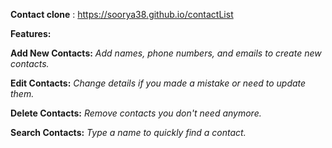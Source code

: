 <strong>Contact clone</strong> : https://soorya38.github.io/contactList

<strong>Features:</strong>

<strong>Add New Contacts:</strong>
<i>Add names, phone numbers, and emails to create new contacts.</i><br>

<strong>Edit Contacts:</strong>
<i>Change details if you made a mistake or need to update them.</i><br>

<strong>Delete Contacts:</strong>
<i>Remove contacts you don't need anymore.</i><br>

<strong>Search Contacts:</strong>
<i>Type a name to quickly find a contact.</i><br>
